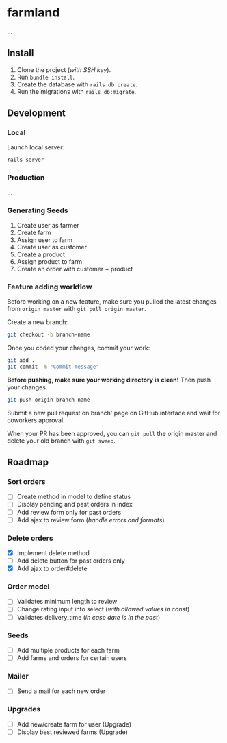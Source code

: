 # farmland

...

## Install

1. Clone the project (*with SSH key*).
2. Run `bundle install`.
3. Create the database with `rails db:create`.
4. Run the migrations with `rails db:migrate`.

## Development

### Local

Launch local server:
```sh
rails server
```

### Production

...

### Generating Seeds

1. Create user as farmer
2. Create farm
3. Assign user to farm
4. Create user as customer
5. Create a product
6. Assign product to farm
7. Create an order with customer + product

### Feature adding workflow

Before working on a new feature, make sure you pulled the latest changes from `origin master` with `git pull origin master`.

Create a new branch:
```sh
git checkout -b branch-name
```

Once you coded your changes, commit your work:
```sh
git add .
git commit -m "Commit message"
```

**Before pushing, make sure your working directory is clean!** Then push your changes.

```sh
git push origin branch-name
```

Submit a new pull request on branch' page on GitHub interface and wait for coworkers approval.

When your PR has been approved, you can `git pull` the origin master and delete your old branch with `git sweep`.

## Roadmap

### Sort orders

- [ ] Create method in model to define status
- [ ] Display pending and past orders in index
- [ ] Add review form only for past orders
- [ ] Add ajax to review form (*handle errors and formats*)

### Delete orders

- [x] Implement delete method
- [ ] Add delete button for past orders only
- [x] Add ajax to order#delete

### Order model
- [ ] Validates minimum length to review
- [ ] Change rating input into select (*with allowed values in const*)
- [ ] Validates delivery_time (*in case date is in the past*)

### Seeds

- [ ] Add multiple products for each farm
- [ ] Add farms and orders for certain users

### Mailer
  - [ ] Send a mail for each new order

### Upgrades

  - [ ] Add new/create farm for user (Upgrade)
  - [ ] Display best reviewed farms (Upgrade)
